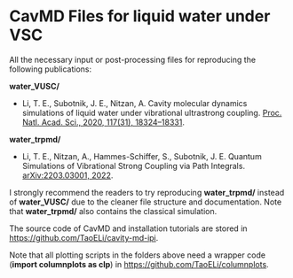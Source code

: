 # CavMD Files for liquid water under VSC

All the necessary input or post-processing files for reproducing the following publications:

**water_VUSC/**

- Li, T. E., Subotnik, J. E., Nitzan, A. Cavity molecular dynamics simulations of liquid water under vibrational ultrastrong coupling. [Proc. Natl. Acad. Sci., 2020, 117(31), 18324–18331](https://doi.org/10.1073/pnas.2009272117).

**water_trpmd/**

- Li, T. E., Nitzan, A., Hammes-Schiffer, S., Subotnik, J. E. Quantum Simulations of Vibrational Strong Coupling via Path Integrals. 	[arXiv:2203.03001, 2022](https://arxiv.org/abs/2203.03001).

I strongly recommend the readers to try reproducing **water_trpmd/** instead of **water_VUSC/** due to the cleaner file structure and documentation. Note that **water_trpmd/** also contains the classical simulation.

The source code of CavMD and installation tutorials are stored in https://github.com/TaoELi/cavity-md-ipi.

Note that all plotting scripts in the folders above need a wrapper code (**import columnplots as clp**) in https://github.com/TaoELi/columnplots.

